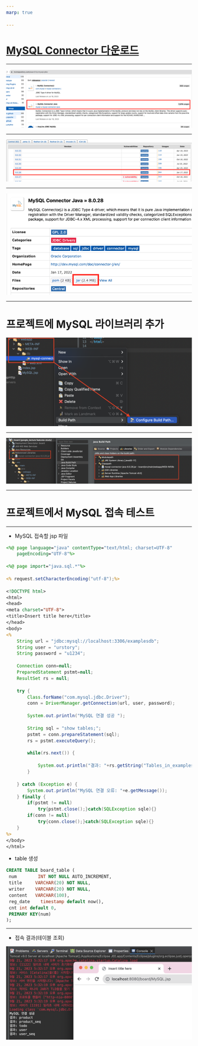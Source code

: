 ```yaml
---
marp: true

---
```

# [MySQL Connector 다운로드](https://mvnrepository.com/search?q=mysql+jdbc)

---
![Alt text](./img/mysql/image.png)

---
![Alt text](./img/mysql/image-1.png)

---
![Alt text](./img/mysql/image-2.png)

---
# 프로젝트에 MySQL 라이브러리 추가 
![Alt text](./img/mysql/image-3.png)

---
![Alt text](./img/mysql/image-4.png)

---
# 프로젝트에서 MySQL 접속 테스트 

---
- MySQL 접속할 jsp 파일 

```jsp
<%@ page language="java" contentType="text/html; charset=UTF-8"
    pageEncoding="UTF-8"%>

<%@ page import="java.sql.*"%>

<% request.setCharacterEncoding("utf-8");%>
    
<!DOCTYPE html>
<html>
<head>
<meta charset="UTF-8">
<title>Insert title here</title>
</head>
<body>
<%
	String url = "jdbc:mysql://localhost:3306/examplesdb";
	String user = "urstory";
	String password = "u1234";
	
	Connection conn=null;
	PreparedStatement pstmt=null;
	ResultSet rs = null;
	
	try {
		Class.forName("com.mysql.jdbc.Driver");
		conn = DriverManager.getConnection(url, user, password);
		
		System.out.println("MySQL 연결 성공 ");
		
		String sql = "show tables;";
		pstmt = conn.prepareStatement(sql);
		rs = pstmt.executeQuery();
		
		while(rs.next()) {
			
			System.out.println("결과: "+rs.getString("Tables_in_examplesdb"));
		}
		
	} catch (Exception e) {
		System.out.println("MySQL 연결 오류: "+e.getMessage());
	} finally {
		if(pstmt != null) 
 			try{pstmt.close();}catch(SQLException sqle){}
 		if(conn != null) 
 			try{conn.close();}catch(SQLException sqle){}
	}
%>
</body>
</html>

```
- table 생성 

```sql
CREATE TABLE board_table (
 num        INT NOT NULL AUTO_INCREMENT,
 title     VARCHAR(20) NOT NULL,
 writer    VARCHAR(20) NOT NULL,
 content   VARCHAR(100),
 reg_date    timestamp default now(),
 cnt int default 0,
 PRIMARY KEY(num)
);
```

---
- 접속 결과(테이블 조회)

![Alt text](./img/mysql/image-5.png)